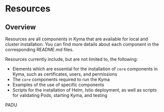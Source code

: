 # Resources                                                                                  

## Overview

Resources are all components in Kyma that are available for local and cluster installation. You can find more details about each component in the corresponding README.md files.

Resources currently include, but are not limited to, the following:

- Elements which are essential for the installation of `core` components in Kyma, such as certificates, users, and permissions
- The `core` components required to run the Kyma
- Examples of the use of specific components
- Scripts for the installation of Helm, Istio deployment, as well as scripts for validating Pods, starting Kyma, and testing

PADU
